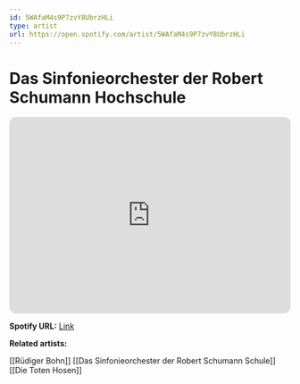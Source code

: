 ```yaml
---
id: 5WAfaM4s9P7zvY8UbrzHLi
type: artist
url: https://open.spotify.com/artist/5WAfaM4s9P7zvY8UbrzHLi
---
```

# Das Sinfonieorchester der Robert Schumann Hochschule

<iframe style="border-radius:12px" src="https://open.spotify.com/embed/artist/5WAfaM4s9P7zvY8UbrzHLi" width="100%" height="352" frameBorder="0" allowfullscreen="" allow="autoplay; clipboard-write; encrypted-media; fullscreen; picture-in-picture" loading="lazy"></iframe>

**Spotify URL:** [Link](https://open.spotify.com/artist/5WAfaM4s9P7zvY8UbrzHLi)

**Related artists:**

[[Rüdiger Bohn]]
[[Das Sinfonieorchester der Robert Schumann Schule]]
[[Die Toten Hosen]]
